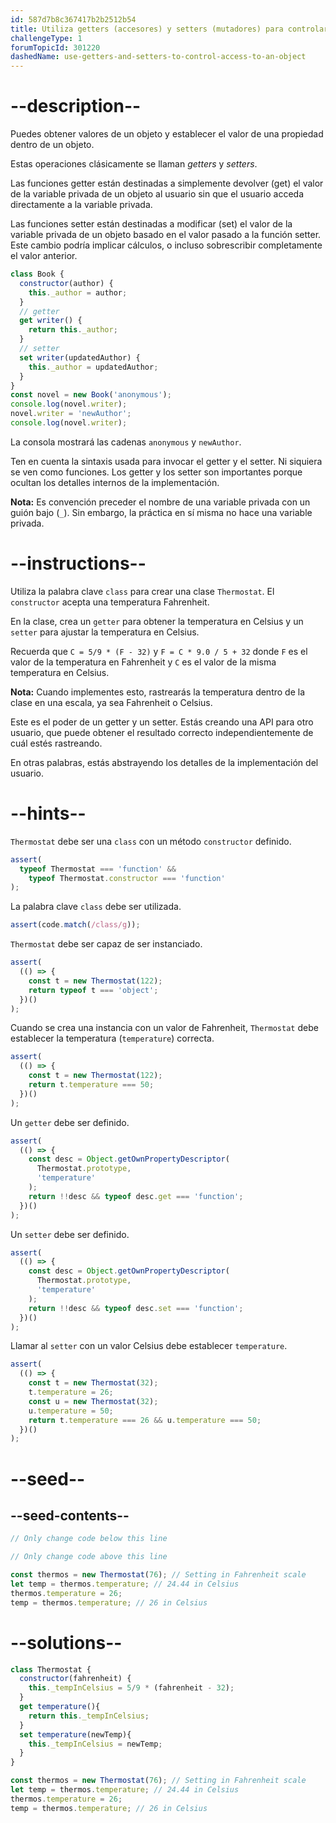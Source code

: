 ```yaml
---
id: 587d7b8c367417b2b2512b54
title: Utiliza getters (accesores) y setters (mutadores) para controlar el acceso a un objeto
challengeType: 1
forumTopicId: 301220
dashedName: use-getters-and-setters-to-control-access-to-an-object
---
```


# --description--

Puedes obtener valores de un objeto y establecer el valor de una propiedad dentro de un objeto.

Estas operaciones clásicamente se llaman <dfn>getters</dfn> y <dfn>setters</dfn>.

Las funciones getter están destinadas a simplemente devolver (get) el valor de la variable privada de un objeto al usuario sin que el usuario acceda directamente a la variable privada.

Las funciones setter están destinadas a modificar (set) el valor de la variable privada de un objeto basado en el valor pasado a la función setter. Este cambio podría implicar cálculos, o incluso sobrescribir completamente el valor anterior.

```js
class Book {
  constructor(author) {
    this._author = author;
  }
  // getter
  get writer() {
    return this._author;
  }
  // setter
  set writer(updatedAuthor) {
    this._author = updatedAuthor;
  }
}
const novel = new Book('anonymous');
console.log(novel.writer);
novel.writer = 'newAuthor';
console.log(novel.writer);
```

La consola mostrará las cadenas `anonymous` y `newAuthor`.

Ten en cuenta la sintaxis usada para invocar el getter y el setter. Ni siquiera se ven como funciones. Los getter y los setter son importantes porque ocultan los detalles internos de la implementación.

**Nota:** Es convención preceder el nombre de una variable privada con un guión bajo (`_`). Sin embargo, la práctica en sí misma no hace una variable privada.

# --instructions--

Utiliza la palabra clave `class` para crear una clase `Thermostat`. El `constructor` acepta una temperatura Fahrenheit.

En la clase, crea un `getter` para obtener la temperatura en Celsius y un `setter` para ajustar la temperatura en Celsius.

Recuerda que `C = 5/9 * (F - 32)` y `F = C * 9.0 / 5 + 32` donde `F` es el valor de la temperatura en Fahrenheit y `C` es el valor de la misma temperatura en Celsius.

**Nota:** Cuando implementes esto, rastrearás la temperatura dentro de la clase en una escala, ya sea Fahrenheit o Celsius.

Este es el poder de un getter y un setter. Estás creando una API para otro usuario, que puede obtener el resultado correcto independientemente de cuál estés rastreando.

En otras palabras, estás abstrayendo los detalles de la implementación del usuario.

# --hints--

`Thermostat` debe ser una `class` con un método `constructor` definido.

```js
assert(
  typeof Thermostat === 'function' &&
    typeof Thermostat.constructor === 'function'
);
```

La palabra clave `class` debe ser utilizada.

```js
assert(code.match(/class/g));
```

`Thermostat` debe ser capaz de ser instanciado.

```js
assert(
  (() => {
    const t = new Thermostat(122);
    return typeof t === 'object';
  })()
);
```

Cuando se crea una instancia con un valor de Fahrenheit, `Thermostat` debe establecer la temperatura (`temperature`) correcta.

```js
assert(
  (() => {
    const t = new Thermostat(122);
    return t.temperature === 50;
  })()
);
```

Un `getter` debe ser definido.

```js
assert(
  (() => {
    const desc = Object.getOwnPropertyDescriptor(
      Thermostat.prototype,
      'temperature'
    );
    return !!desc && typeof desc.get === 'function';
  })()
);
```

Un `setter` debe ser definido.

```js
assert(
  (() => {
    const desc = Object.getOwnPropertyDescriptor(
      Thermostat.prototype,
      'temperature'
    );
    return !!desc && typeof desc.set === 'function';
  })()
);
```

Llamar al `setter` con un valor Celsius debe establecer `temperature`.

```js
assert(
  (() => {
    const t = new Thermostat(32);
    t.temperature = 26;
    const u = new Thermostat(32);
    u.temperature = 50;
    return t.temperature === 26 && u.temperature === 50;
  })()
);
```

# --seed--

## --seed-contents--

```js
// Only change code below this line

// Only change code above this line

const thermos = new Thermostat(76); // Setting in Fahrenheit scale
let temp = thermos.temperature; // 24.44 in Celsius
thermos.temperature = 26;
temp = thermos.temperature; // 26 in Celsius
```

# --solutions--

```js
class Thermostat {
  constructor(fahrenheit) {
    this._tempInCelsius = 5/9 * (fahrenheit - 32);
  }
  get temperature(){
    return this._tempInCelsius;
  }
  set temperature(newTemp){
    this._tempInCelsius = newTemp;
  }
}

const thermos = new Thermostat(76); // Setting in Fahrenheit scale
let temp = thermos.temperature; // 24.44 in Celsius
thermos.temperature = 26;
temp = thermos.temperature; // 26 in Celsius
```
